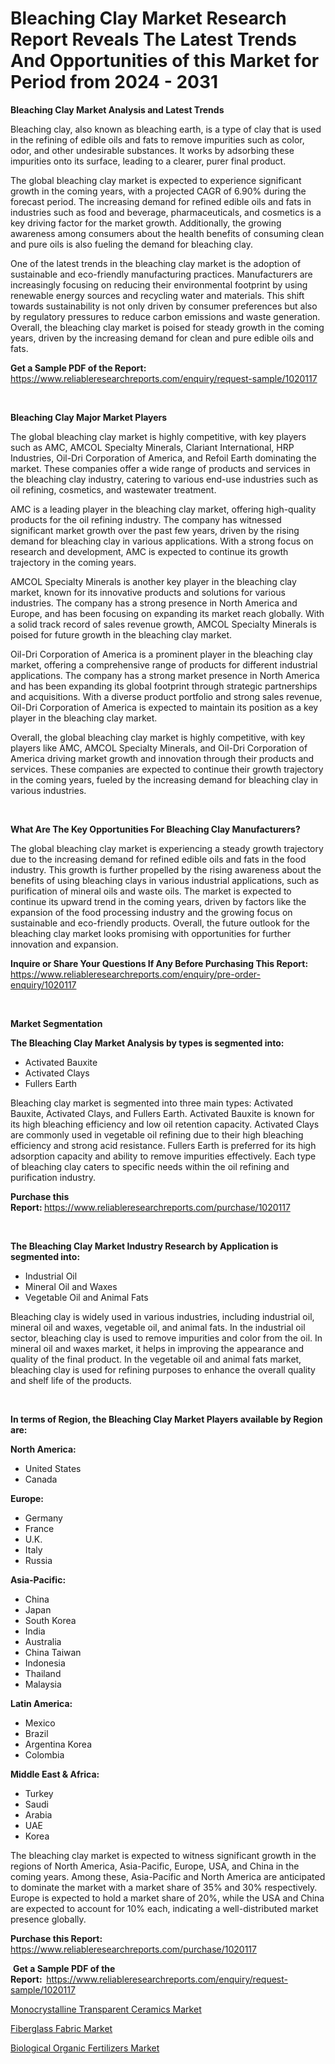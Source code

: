 <p><h1>Bleaching Clay Market Research Report Reveals The Latest Trends And Opportunities of this Market for Period from 2024 - 2031</h1></p><p><strong>Bleaching Clay Market Analysis and Latest Trends</strong></p>
<p><p>Bleaching clay, also known as bleaching earth, is a type of clay that is used in the refining of edible oils and fats to remove impurities such as color, odor, and other undesirable substances. It works by adsorbing these impurities onto its surface, leading to a clearer, purer final product.</p><p>The global bleaching clay market is expected to experience significant growth in the coming years, with a projected CAGR of 6.90% during the forecast period. The increasing demand for refined edible oils and fats in industries such as food and beverage, pharmaceuticals, and cosmetics is a key driving factor for the market growth. Additionally, the growing awareness among consumers about the health benefits of consuming clean and pure oils is also fueling the demand for bleaching clay.</p><p>One of the latest trends in the bleaching clay market is the adoption of sustainable and eco-friendly manufacturing practices. Manufacturers are increasingly focusing on reducing their environmental footprint by using renewable energy sources and recycling water and materials. This shift towards sustainability is not only driven by consumer preferences but also by regulatory pressures to reduce carbon emissions and waste generation. Overall, the bleaching clay market is poised for steady growth in the coming years, driven by the increasing demand for clean and pure edible oils and fats.</p></p>
<p><strong>Get a Sample PDF of the Report:&nbsp;</strong> <a href="https://www.reliableresearchreports.com/enquiry/request-sample/1020117">https://www.reliableresearchreports.com/enquiry/request-sample/1020117</a></p>
<p>&nbsp;</p>
<p><strong>Bleaching Clay Major Market Players</strong></p>
<p><p>The global bleaching clay market is highly competitive, with key players such as AMC, AMCOL Specialty Minerals, Clariant International, HRP Industries, Oil-Dri Corporation of America, and Refoil Earth dominating the market. These companies offer a wide range of products and services in the bleaching clay industry, catering to various end-use industries such as oil refining, cosmetics, and wastewater treatment.</p><p>AMC is a leading player in the bleaching clay market, offering high-quality products for the oil refining industry. The company has witnessed significant market growth over the past few years, driven by the rising demand for bleaching clay in various applications. With a strong focus on research and development, AMC is expected to continue its growth trajectory in the coming years.</p><p>AMCOL Specialty Minerals is another key player in the bleaching clay market, known for its innovative products and solutions for various industries. The company has a strong presence in North America and Europe, and has been focusing on expanding its market reach globally. With a solid track record of sales revenue growth, AMCOL Specialty Minerals is poised for future growth in the bleaching clay market.</p><p>Oil-Dri Corporation of America is a prominent player in the bleaching clay market, offering a comprehensive range of products for different industrial applications. The company has a strong market presence in North America and has been expanding its global footprint through strategic partnerships and acquisitions. With a diverse product portfolio and strong sales revenue, Oil-Dri Corporation of America is expected to maintain its position as a key player in the bleaching clay market.</p><p>Overall, the global bleaching clay market is highly competitive, with key players like AMC, AMCOL Specialty Minerals, and Oil-Dri Corporation of America driving market growth and innovation through their products and services. These companies are expected to continue their growth trajectory in the coming years, fueled by the increasing demand for bleaching clay in various industries.</p></p>
<p>&nbsp;</p>
<p><strong>What Are The Key Opportunities For Bleaching Clay Manufacturers?</strong></p>
<p><p>The global bleaching clay market is experiencing a steady growth trajectory due to the increasing demand for refined edible oils and fats in the food industry. This growth is further propelled by the rising awareness about the benefits of using bleaching clays in various industrial applications, such as purification of mineral oils and waste oils. The market is expected to continue its upward trend in the coming years, driven by factors like the expansion of the food processing industry and the growing focus on sustainable and eco-friendly products. Overall, the future outlook for the bleaching clay market looks promising with opportunities for further innovation and expansion.</p></p>
<p><strong>Inquire or Share Your Questions If Any Before Purchasing This Report:</strong> <a href="https://www.reliableresearchreports.com/enquiry/pre-order-enquiry/1020117">https://www.reliableresearchreports.com/enquiry/pre-order-enquiry/1020117</a></p>
<p>&nbsp;</p>
<p><strong>Market Segmentation</strong></p>
<p><strong>The Bleaching Clay Market Analysis by types is segmented into:</strong></p>
<p><ul><li>Activated Bauxite</li><li>Activated Clays</li><li>Fullers Earth</li></ul></p>
<p><p>Bleaching clay market is segmented into three main types: Activated Bauxite, Activated Clays, and Fullers Earth. Activated Bauxite is known for its high bleaching efficiency and low oil retention capacity. Activated Clays are commonly used in vegetable oil refining due to their high bleaching efficiency and strong acid resistance. Fullers Earth is preferred for its high adsorption capacity and ability to remove impurities effectively. Each type of bleaching clay caters to specific needs within the oil refining and purification industry.</p></p>
<p><strong>Purchase this Report:&nbsp;</strong><a href="https://www.reliableresearchreports.com/purchase/1020117">https://www.reliableresearchreports.com/purchase/1020117</a></p>
<p>&nbsp;</p>
<p><strong>The Bleaching Clay Market Industry Research by Application is segmented into:</strong></p>
<p><ul><li>Industrial Oil</li><li>Mineral Oil and Waxes</li><li>Vegetable Oil and Animal Fats</li></ul></p>
<p><p>Bleaching clay is widely used in various industries, including industrial oil, mineral oil and waxes, vegetable oil, and animal fats. In the industrial oil sector, bleaching clay is used to remove impurities and color from the oil. In mineral oil and waxes market, it helps in improving the appearance and quality of the final product. In the vegetable oil and animal fats market, bleaching clay is used for refining purposes to enhance the overall quality and shelf life of the products.</p></p>
<p>&nbsp;</p>
<p><strong>In terms of Region, the Bleaching Clay Market Players available by Region are:</strong></p>
<p>
    <p> <strong> North America: </strong>
        <ul>
            <li>United States</li>
            <li>Canada</li>
        </ul>
        </p> 
    <p> <strong> Europe: </strong>
        <ul>
            <li>Germany</li>
            <li>France</li>
            <li>U.K.</li>
            <li>Italy</li>
            <li>Russia</li>
        </ul>
        </p> 
    <p> <strong> Asia-Pacific: </strong>
        <ul>
            <li>China</li>
            <li>Japan</li>
            <li>South Korea</li>
            <li>India</li>
            <li>Australia</li>
            <li>China Taiwan</li>
            <li>Indonesia</li>
            <li>Thailand</li>
            <li>Malaysia</li>
        </ul>
        </p> 
    <p> <strong> Latin America: </strong>
        <ul>
            <li>Mexico</li>
            <li>Brazil</li>
            <li>Argentina Korea</li>
            <li>Colombia</li>
        </ul>
        </p> 
    <p> <strong> Middle East & Africa: </strong>
        <ul>
            <li>Turkey</li>
            <li>Saudi</li>
            <li>Arabia</li>
            <li>UAE</li>
            <li>Korea</li>
        </ul>
    </p>
    </p>
<p><p>The bleaching clay market is expected to witness significant growth in the regions of North America, Asia-Pacific, Europe, USA, and China in the coming years. Among these, Asia-Pacific and North America are anticipated to dominate the market with a market share of 35% and 30% respectively. Europe is expected to hold a market share of 20%, while the USA and China are expected to account for 10% each, indicating a well-distributed market presence globally.</p></p>
<p><strong>Purchase this Report: </strong><a href="https://www.reliableresearchreports.com/purchase/1020117">https://www.reliableresearchreports.com/purchase/1020117</a></p>
<p>&nbsp;<strong>Get a Sample PDF of the Report:&nbsp;&nbsp;</strong><a href="https://www.reliableresearchreports.com/enquiry/request-sample/1020117">https://www.reliableresearchreports.com/enquiry/request-sample/1020117</a></p>
<p><strong></strong></p>
<p><p><a href="https://github.com/juniordelafrance/Market-Research-Report-List-2/blob/main/monocrystalline-transparent-ceramics-market.md">Monocrystalline Transparent Ceramics Market</a></p><p><a href="https://github.com/jaidynmorantestelletmjzya/Market-Research-Report-List-1/blob/main/fiberglass-fabric-market.md">Fiberglass Fabric Market</a></p><p><a href="https://github.com/ruddyyedelwadw/Market-Research-Report-List-1/blob/main/biological-organic-fertilizers-market.md">Biological Organic Fertilizers Market</a></p></p>